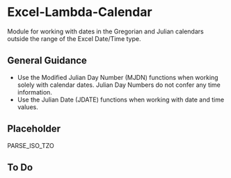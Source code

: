 # Excel-Lambda-Calendar

Module for working with dates in the Gregorian and Julian calendars outside the range of the Excel Date/Time type.

## General Guidance

* Use the Modified Julian Day Number (MJDN) functions when working solely with calendar dates. Julian Day Numbers do not confer any time information.
* Use the Julian Date (JDATE) functions when working with date and time values.

## Placeholder

PARSE_ISO_TZO

## To Do

